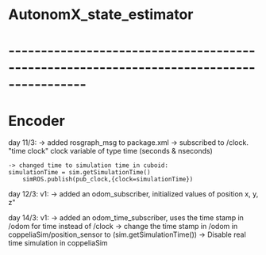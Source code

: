 # AutonomX_state_estimator















# ---------------------------------------------------------------------------------------- #
# Encoder #


day 11/3: 
	-> added rosgraph_msg to package.xml
	-> subscribed to /clock. "time clock" clock variable of type time (seconds & nseconds)
	
	-> changed time to simulation time in cuboid:
	simulationTime = sim.getSimulationTime()
    	simROS.publish(pub_clock,{clock=simulationTime})

day 12/3:
	v1:
	-> added an odom_subscriber, initialized values of position x, y, z"
	
day 14/3:
	v1:
	-> added an odom_time_subscriber, uses the time stamp in /odom for time instead of /clock
	-> change the time stamp in /odom in coppeliaSim/position_sensor to (sim.getSimulationTime())
	-> Disable real time simulation in coppeliaSim
    	
    	
> 

